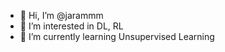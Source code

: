 - 👋 Hi, I’m @jarammm
- 👀 I’m interested in DL, RL
- 🌱 I’m currently learning Unsupervised Learning

<!---
jarammm/jarammm is a ✨ special ✨ repository because its `README.md` (this file) appears on your GitHub profile.
You can click the Preview link to take a look at your changes.
--->
